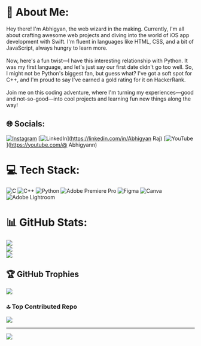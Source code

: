 # 💫 About Me:
Hey there! I'm Abhigyan, the web wizard in the making. Currently, I'm all about crafting awesome web projects and diving into the world of iOS app development with Swift. I'm fluent in languages like HTML, CSS, and a bit of JavaScript, always hungry to learn more.<br><br>Now, here's a fun twist—I have this interesting relationship with Python. It was my first language, and let's just say our first date didn't go too well. So, I might not be Python's biggest fan, but guess what? I've got a soft spot for C++, and I'm proud to say I've earned a gold rating for it on HackerRank.<br><br>Join me on this coding adventure, where I'm turning my experiences—good and not-so-good—into cool projects and learning fun new things along the way!


## 🌐 Socials:
[![Instagram](https://img.shields.io/badge/Instagram-%23E4405F.svg?logo=Instagram&logoColor=white)](https://instagram.com/abhigyann._) [![LinkedIn](https://img.shields.io/badge/LinkedIn-%230077B5.svg?logo=linkedin&logoColor=white)](https://linkedin.com/in/Abhigyan Raj) [![YouTube](https://img.shields.io/badge/YouTube-%23FF0000.svg?logo=YouTube&logoColor=white)](https://youtube.com/@ Abhigyann) 

# 💻 Tech Stack:
![C](https://img.shields.io/badge/c-%2300599C.svg?style=for-the-badge&logo=c&logoColor=white) ![C++](https://img.shields.io/badge/c++-%2300599C.svg?style=for-the-badge&logo=c%2B%2B&logoColor=white) ![Python](https://img.shields.io/badge/python-3670A0?style=for-the-badge&logo=python&logoColor=ffdd54) ![Adobe Premiere Pro](https://img.shields.io/badge/Adobe%20Premiere%20Pro-9999FF.svg?style=for-the-badge&logo=Adobe%20Premiere%20Pro&logoColor=white) ![Figma](https://img.shields.io/badge/figma-%23F24E1E.svg?style=for-the-badge&logo=figma&logoColor=white) ![Canva](https://img.shields.io/badge/Canva-%2300C4CC.svg?style=for-the-badge&logo=Canva&logoColor=white) ![Adobe Lightroom](https://img.shields.io/badge/Adobe%20Lightroom-31A8FF.svg?style=for-the-badge&logo=Adobe%20Lightroom&logoColor=white)
# 📊 GitHub Stats:
![](https://github-readme-stats.vercel.app/api?username=AbhigyanRaj&theme=merko&hide_border=false&include_all_commits=false&count_private=false)<br/>
![](https://github-readme-streak-stats.herokuapp.com/?user=AbhigyanRaj&theme=merko&hide_border=false)<br/>
![](https://github-readme-stats.vercel.app/api/top-langs/?username=AbhigyanRaj&theme=merko&hide_border=false&include_all_commits=false&count_private=false&layout=compact)

## 🏆 GitHub Trophies
![](https://github-profile-trophy.vercel.app/?username=AbhigyanRaj&theme=radical&no-frame=true&no-bg=false&margin-w=4)

### 🔝 Top Contributed Repo
![](https://github-contributor-stats.vercel.app/api?username=AbhigyanRaj&limit=5&theme=dark&combine_all_yearly_contributions=true)



---
[![](https://visitcount.itsvg.in/api?id=AbhigyanRaj&icon=2&color=0)](https://visitcount.itsvg.in)

<!-- Proudly created with GPRM ( https://gprm.itsvg.in ) -->
